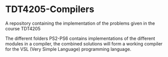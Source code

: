 TDT4205-Compilers
=================

A repository containing the implementation of the problems given in the course TDT4205

The different folders PS2-PS6 contains implementations of the different modules in a compiler,
the combined solutions will form a working compiler for the VSL (Very Simple Language) programming
language.
